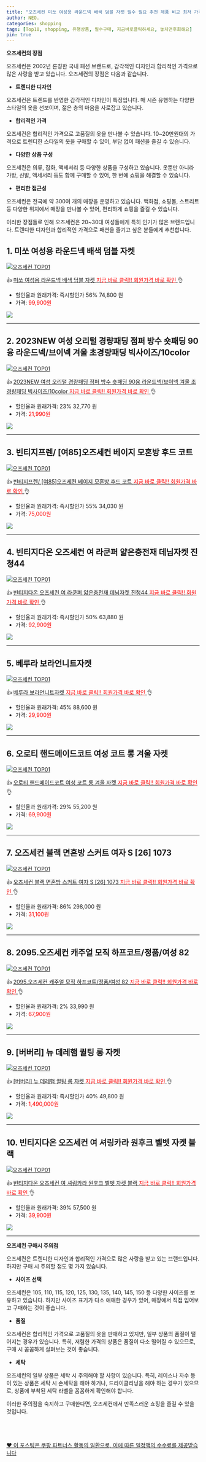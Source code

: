 ```yaml
---
title: "오즈세컨 미쏘 여성용 라운드넥 배색 덤블 자켓 필수 필요 추천 제품 비교 최저 가격 비교 장점 구매 후기 구매평"
author: NEO.
categories: shopping
tags: [Top10, shopping, 유행상품, 필수구매, 지금바로클릭하세요, 놓치면후회해요]
pin: true
---
```

**오즈세컨의 장점**

오즈세컨은 2002년 론칭한 국내 패션 브랜드로, 감각적인 디자인과 합리적인 가격으로 많은 사랑을 받고 있습니다. 오즈세컨의 장점은 다음과 같습니다.

* **트렌디한 디자인**

오즈세컨은 트렌드를 반영한 감각적인 디자인이 특징입니다. 매 시즌 유행하는 다양한 스타일의 옷을 선보이며, 젊은 층의 마음을 사로잡고 있습니다.

* **합리적인 가격**

오즈세컨은 합리적인 가격으로 고품질의 옷을 만나볼 수 있습니다. 10~20만원대의 가격으로 트렌디한 스타일의 옷을 구매할 수 있어, 부담 없이 패션을 즐길 수 있습니다.

* **다양한 상품 구성**

오즈세컨은 의류, 잡화, 액세서리 등 다양한 상품을 구성하고 있습니다. 옷뿐만 아니라 가방, 신발, 액세서리 등도 함께 구매할 수 있어, 한 번에 쇼핑을 해결할 수 있습니다.

* **편리한 접근성**

오즈세컨은 전국에 약 300여 개의 매장을 운영하고 있습니다. 백화점, 쇼핑몰, 스트리트 등 다양한 위치에서 매장을 만나볼 수 있어, 편리하게 쇼핑을 즐길 수 있습니다.

이러한 장점들로 인해 오즈세컨은 20~30대 여성들에게 특히 인기가 많은 브랜드입니다. 트렌디한 디자인과 합리적인 가격으로 패션을 즐기고 싶은 분들에게 추천합니다.

   

## 1. 미쏘 여성용 라운드넥 배색 덤블 자켓

[![오즈세컨 TOP01](https://thumbnail10.coupangcdn.com/thumbnails/remote/490x490ex/image/rs_quotation_api/rltl0fxb/25d0eec3fb07420698c49ce3228f9536.jpg)](https://link.coupang.com/re/AFFSDP?lptag=AF3617701&subid=GithubCoopas&pageKey=7590068434&traceid=V0-153&itemId=20054737390&vendorItemId=87150867938)


👍 [미쏘 여성용 라운드넥 배색 덤블 자켓 <font color=red> 지금 바로 클릭!! 회원가격 바로 확인 </font> ](https://link.coupang.com/re/AFFSDP?lptag=AF3617701&subid=GithubCoopas&pageKey=7590068434&traceid=V0-153&itemId=20054737390&vendorItemId=87150867938) 👌 


- 할인율과 원래가격: 즉시할인가 56%  74,800   원
- 가격: <span style='color:red'>99,900원</span>

[![](/discount_price.png)](https://link.coupang.com/re/AFFSDP?lptag=AF3617701&subid=GithubCoopas&pageKey=7590068434&traceid=V0-153&itemId=20054737390&vendorItemId=87150867938)

---


   

## 2. 2023NEW 여성 오리털 경량패딩 점퍼 방수 숏패딩 90융 라운드넥/브이넥 겨울 초경량패딩 빅사이즈/10color

[![오즈세컨 TOP01](https://thumbnail9.coupangcdn.com/thumbnails/remote/490x490ex/image/vendor_inventory/ef2c/c28d8beb0d3a738b473338c8c6b046ee419882cea36eff33c8bf943a2d71.jpg)](https://link.coupang.com/re/AFFSDP?lptag=AF3617701&subid=GithubCoopas&pageKey=7710710935&traceid=V0-153&itemId=20668598481&vendorItemId=87846592840)


👍 [2023NEW 여성 오리털 경량패딩 점퍼 방수 숏패딩 90융 라운드넥/브이넥 겨울 초경량패딩 빅사이즈/10color <font color=red> 지금 바로 클릭!! 회원가격 바로 확인 </font> ](https://link.coupang.com/re/AFFSDP?lptag=AF3617701&subid=GithubCoopas&pageKey=7710710935&traceid=V0-153&itemId=20668598481&vendorItemId=87846592840) 👌 


- 할인율과 원래가격: 23%  32,770   원
- 가격: <span style='color:red'>21,990원</span>

[![](/discount_price.png)](https://link.coupang.com/re/AFFSDP?lptag=AF3617701&subid=GithubCoopas&pageKey=7710710935&traceid=V0-153&itemId=20668598481&vendorItemId=87846592840)

---


   

## 3. 빈티지프렌/ [여85]오즈세컨 베이지 모혼방 후드 코트

[![오즈세컨 TOP01](https://thumbnail9.coupangcdn.com/thumbnails/remote/490x490ex/image/vendor_inventory/1539/02ba61fad9237f708128a583f7001c2474077d8442f7abe7dcb9a9faffbf.jpg)](https://link.coupang.com/re/AFFSDP?lptag=AF3617701&subid=GithubCoopas&pageKey=7648948743&traceid=V0-153&itemId=20346694101&vendorItemId=87431326269)


👍 [빈티지프렌/ [여85]오즈세컨 베이지 모혼방 후드 코트 <font color=red> 지금 바로 클릭!! 회원가격 바로 확인 </font> ](https://link.coupang.com/re/AFFSDP?lptag=AF3617701&subid=GithubCoopas&pageKey=7648948743&traceid=V0-153&itemId=20346694101&vendorItemId=87431326269) 👌 


- 할인율과 원래가격: 즉시할인가 55%  34,030   원
- 가격: <span style='color:red'>75,000원</span>

[![](/discount_price.png)](https://link.coupang.com/re/AFFSDP?lptag=AF3617701&subid=GithubCoopas&pageKey=7648948743&traceid=V0-153&itemId=20346694101&vendorItemId=87431326269)

---


   

## 4. 빈티지다온 오즈세컨 여 라쿤퍼 얇은충전재 데님자켓 진청44

[![오즈세컨 TOP01](https://thumbnail10.coupangcdn.com/thumbnails/remote/490x490ex/image/vendor_inventory/dd51/379cf52b6d1152573fbde3d9a2796ed5c0130fe9d01e42dbb97ba73609d1.jpg)](https://link.coupang.com/re/AFFSDP?lptag=AF3617701&subid=GithubCoopas&pageKey=7704245674&traceid=V0-153&itemId=20635142282&vendorItemId=87709051404)


👍 [빈티지다온 오즈세컨 여 라쿤퍼 얇은충전재 데님자켓 진청44 <font color=red> 지금 바로 클릭!! 회원가격 바로 확인 </font> ](https://link.coupang.com/re/AFFSDP?lptag=AF3617701&subid=GithubCoopas&pageKey=7704245674&traceid=V0-153&itemId=20635142282&vendorItemId=87709051404) 👌 


- 할인율과 원래가격: 즉시할인가 50%  63,880   원
- 가격: <span style='color:red'>92,900원</span>

[![](/discount_price.png)](https://link.coupang.com/re/AFFSDP?lptag=AF3617701&subid=GithubCoopas&pageKey=7704245674&traceid=V0-153&itemId=20635142282&vendorItemId=87709051404)

---


   

## 5. 베루라 보라언니트자켓

[![오즈세컨 TOP01](https://thumbnail10.coupangcdn.com/thumbnails/remote/490x490ex/image/vendor_inventory/0c3d/c4ccb821770c853c6d8029237e199747a80de46fd2c1a5f49f677beb1a3c.jpg)](https://link.coupang.com/re/AFFSDP?lptag=AF3617701&subid=GithubCoopas&pageKey=7573897165&traceid=V0-153&itemId=19979728771&vendorItemId=87078031654)


👍 [베루라 보라언니트자켓 <font color=red> 지금 바로 클릭!! 회원가격 바로 확인 </font> ](https://link.coupang.com/re/AFFSDP?lptag=AF3617701&subid=GithubCoopas&pageKey=7573897165&traceid=V0-153&itemId=19979728771&vendorItemId=87078031654) 👌 


- 할인율과 원래가격: 45%  88,600   원
- 가격: <span style='color:red'>29,900원</span>

[![](/discount_price.png)](https://link.coupang.com/re/AFFSDP?lptag=AF3617701&subid=GithubCoopas&pageKey=7573897165&traceid=V0-153&itemId=19979728771&vendorItemId=87078031654)

---


   

## 6. 오로티 핸드메이드코트 여성 코트 롱 겨울 자켓

[![오즈세컨 TOP01](https://thumbnail9.coupangcdn.com/thumbnails/remote/490x490ex/image/vendor_inventory/14e6/b8d40736eed5825722b3d78f1003c82674b4fa1ea67b1f491e2b0a3385b1.png)](https://link.coupang.com/re/AFFSDP?lptag=AF3617701&subid=GithubCoopas&pageKey=7700523268&traceid=V0-153&itemId=20616445061&vendorItemId=87690741578)


👍 [오로티 핸드메이드코트 여성 코트 롱 겨울 자켓 <font color=red> 지금 바로 클릭!! 회원가격 바로 확인 </font> ](https://link.coupang.com/re/AFFSDP?lptag=AF3617701&subid=GithubCoopas&pageKey=7700523268&traceid=V0-153&itemId=20616445061&vendorItemId=87690741578) 👌 


- 할인율과 원래가격: 29%  55,200   원
- 가격: <span style='color:red'>69,900원</span>

[![](/discount_price.png)](https://link.coupang.com/re/AFFSDP?lptag=AF3617701&subid=GithubCoopas&pageKey=7700523268&traceid=V0-153&itemId=20616445061&vendorItemId=87690741578)

---


   

## 7. 오즈세컨 블랙 면혼방 스커트 여자 S [26] 1073

[![오즈세컨 TOP01](https://thumbnail9.coupangcdn.com/thumbnails/remote/490x490ex/image/vendor_inventory/56e7/6061dd756174765f9ed2d81f7096d6b47d04f363b7e3f641baf804f07d63.jpg)](https://link.coupang.com/re/AFFSDP?lptag=AF3617701&subid=GithubCoopas&pageKey=7739251215&traceid=V0-153&itemId=20817366883&vendorItemId=87886165813)


👍 [오즈세컨 블랙 면혼방 스커트 여자 S [26] 1073 <font color=red> 지금 바로 클릭!! 회원가격 바로 확인 </font> ](https://link.coupang.com/re/AFFSDP?lptag=AF3617701&subid=GithubCoopas&pageKey=7739251215&traceid=V0-153&itemId=20817366883&vendorItemId=87886165813) 👌 


- 할인율과 원래가격: 86%  298,000   원
- 가격: <span style='color:red'>31,100원</span>

[![](/discount_price.png)](https://link.coupang.com/re/AFFSDP?lptag=AF3617701&subid=GithubCoopas&pageKey=7739251215&traceid=V0-153&itemId=20817366883&vendorItemId=87886165813)

---


   

## 8. 2095.오즈세컨 캐주얼 모직 하프코트/정품/여성 82

[![오즈세컨 TOP01](https://thumbnail7.coupangcdn.com/thumbnails/remote/490x490ex/image/vendor_inventory/e5a9/e71032cc815a6f4caa6c589e45e2191fa20dde050c003dfe2167503f8dee.jpg)](https://link.coupang.com/re/AFFSDP?lptag=AF3617701&subid=GithubCoopas&pageKey=7488204425&traceid=V0-153&itemId=19575639536&vendorItemId=87107932844)


👍 [2095.오즈세컨 캐주얼 모직 하프코트/정품/여성 82 <font color=red> 지금 바로 클릭!! 회원가격 바로 확인 </font> ](https://link.coupang.com/re/AFFSDP?lptag=AF3617701&subid=GithubCoopas&pageKey=7488204425&traceid=V0-153&itemId=19575639536&vendorItemId=87107932844) 👌 


- 할인율과 원래가격: 2%  33,990   원
- 가격: <span style='color:red'>67,900원</span>

[![](/discount_price.png)](https://link.coupang.com/re/AFFSDP?lptag=AF3617701&subid=GithubCoopas&pageKey=7488204425&traceid=V0-153&itemId=19575639536&vendorItemId=87107932844)

---


   

## 9. [버버리] 뉴 데레햄 퀼팅 롱 자켓

[![오즈세컨 TOP01](https://thumbnail10.coupangcdn.com/thumbnails/remote/490x490ex/image/vendor_inventory/042b/d51d313aeb146dcb447c288a28606fc0c649ca774361837aad05eee6c1a4.jpg)](https://link.coupang.com/re/AFFSDP?lptag=AF3617701&subid=GithubCoopas&pageKey=7636097743&traceid=V0-153&itemId=20277546345&vendorItemId=87364333723)


👍 [[버버리] 뉴 데레햄 퀼팅 롱 자켓 <font color=red> 지금 바로 클릭!! 회원가격 바로 확인 </font> ](https://link.coupang.com/re/AFFSDP?lptag=AF3617701&subid=GithubCoopas&pageKey=7636097743&traceid=V0-153&itemId=20277546345&vendorItemId=87364333723) 👌 


- 할인율과 원래가격: 즉시할인가 40%  49,800   원
- 가격: <span style='color:red'>1,490,000원</span>

[![](/discount_price.png)](https://link.coupang.com/re/AFFSDP?lptag=AF3617701&subid=GithubCoopas&pageKey=7636097743&traceid=V0-153&itemId=20277546345&vendorItemId=87364333723)

---


   

## 10. 빈티지다온 오즈세컨 여 셔링카라 원후크 벨벳 자켓 블랙

[![오즈세컨 TOP01](https://thumbnail8.coupangcdn.com/thumbnails/remote/490x490ex/image/vendor_inventory/7e0b/f71d6346851656f9a189c165e95480bce788e8099ebe6193ead063cafaa8.jpg)](https://link.coupang.com/re/AFFSDP?lptag=AF3617701&subid=GithubCoopas&pageKey=7721044459&traceid=V0-153&itemId=20721991342&vendorItemId=87792808106)


👍 [빈티지다온 오즈세컨 여 셔링카라 원후크 벨벳 자켓 블랙 <font color=red> 지금 바로 클릭!! 회원가격 바로 확인 </font> ](https://link.coupang.com/re/AFFSDP?lptag=AF3617701&subid=GithubCoopas&pageKey=7721044459&traceid=V0-153&itemId=20721991342&vendorItemId=87792808106) 👌 


- 할인율과 원래가격: 39%  57,500   원
- 가격: <span style='color:red'>39,900원</span>

[![](/discount_price.png)](https://link.coupang.com/re/AFFSDP?lptag=AF3617701&subid=GithubCoopas&pageKey=7721044459&traceid=V0-153&itemId=20721991342&vendorItemId=87792808106)

---
**오즈세컨 구매시 주의점**

오즈세컨은 트렌디한 디자인과 합리적인 가격으로 많은 사랑을 받고 있는 브랜드입니다. 하지만 구매 시 주의할 점도 몇 가지 있습니다.

* **사이즈 선택**

오즈세컨은 105, 110, 115, 120, 125, 130, 135, 140, 145, 150 등 다양한 사이즈를 보유하고 있습니다. 하지만 사이즈 표기가 다소 애매한 경우가 있어, 매장에서 직접 입어보고 구매하는 것이 좋습니다.

* **품질**

오즈세컨은 합리적인 가격으로 고품질의 옷을 판매하고 있지만, 일부 상품의 품질이 떨어지는 경우가 있습니다. 특히, 저렴한 가격의 상품은 품질이 다소 떨어질 수 있으므로, 구매 시 꼼꼼하게 살펴보는 것이 좋습니다.

* **세탁**

오즈세컨의 일부 상품은 세탁 시 주의해야 할 사항이 있습니다. 특히, 레이스나 자수 등이 있는 상품은 세탁 시 손세탁을 해야 하거나, 드라이클리닝을 해야 하는 경우가 있으므로, 상품에 부착된 세탁 라벨을 꼼꼼하게 확인해야 합니다.

이러한 주의점을 숙지하고 구매한다면, 오즈세컨에서 만족스러운 쇼핑을 즐길 수 있을 것입니다.<br><br><br><br><br> [ ❤  이 포스팅은 쿠팡 파트너스 활동의 일환으로, 이에 따른 일정액의 수수료를 제공받습니다](https://link.coupang.com/a/bcEFyh)